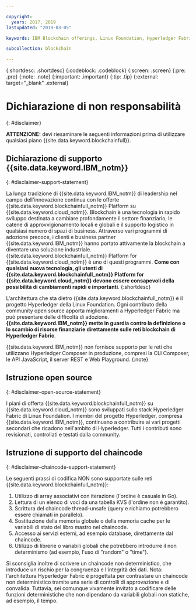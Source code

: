 ```yaml
---

copyright:
  years: 2017, 2019
lastupdated: "2019-03-05"

keywords: IBM Blockchain offerings, Linux Foundation, Hyperledger Fabric, open source, community contribution

subcollection: blockchain

---
```


{:shortdesc: .shortdesc}
{:codeblock: .codeblock}
{:screen: .screen}
{:pre: .pre}
{:note: .note}
{:important: .important}
{:tip: .tip}
{:external: target="_blank" .external}

# Dichiarazione di non responsabilità
{: #disclaimer}

**ATTENZIONE:** devi riesaminare le seguenti informazioni prima di utilizzare qualsiasi piano {{site.data.keyword.blockchainfull}}.

## Dichiarazione di supporto {{site.data.keyword.IBM_notm}}
{: #disclaimer-support-statement}

La lunga tradizione di {{site.data.keyword.IBM_notm}} di leadership nel campo dell'innovazione continua con le offerte {{site.data.keyword.blockchainfull_notm}} Platform su {{site.data.keyword.cloud_notm}}. Blockchain è una tecnologia in rapido sviluppo destinata a cambiare profondamente il settore finanziario, le catene di approvvigionamento locali e globali e il supporto logistico in qualsiasi numero di spazi di business. Attraverso vari programmi di adozione precoce, i clienti e business partner {{site.data.keyword.IBM_notm}} hanno portato attivamente la blockchain a diventare una soluzione industriale. {{site.data.keyword.blockchainfull_notm}} Platform for {{site.data.keyword.cloud_notm}} è uno di questi programmi. **Come con qualsiasi nuova tecnologia, gli utenti di {{site.data.keyword.blockchainfull_notm}} Platform for {{site.data.keyword.cloud_notm}} devono essere consapevoli della possibilità di cambiamenti rapidi e importanti**.
{:shortdesc}

L'architettura che sta dietro {{site.data.keyword.blockchainfull_notm}} è il progetto Hyperledger della Linux Foundation. Ogni contributo della community open source apporta miglioramenti a Hyperledger Fabric ma può presentare delle difficoltà di adozione. **{{site.data.keyword.IBM_notm}} mette in guardia contro la definizione o lo scambio di risorse finanziarie<!--, or any assets of value,--> direttamente sulle reti blockchain di Hyperledger Fabric**.

{{site.data.keyword.IBM_notm}} non fornisce supporto per le reti che utilizzano Hyperledger Composer in produzione, compresi la CLI Composer, le API JavaScript, il server REST e Web Playground.
{:note}

## Istruzione open source
{: #disclaimer-open-source-statement}

I piani di offerta {{site.data.keyword.blockchainfull_notm}} su {{site.data.keyword.cloud_notm}} sono sviluppati sullo stack Hyperledger Fabric di Linux Foundation. I membri del progetto Hyperledger, compresa {{site.data.keyword.IBM_notm}}, continuano a contribuire ai vari progetti secondari che ricadono nell'ambito di Hyperledger.  Tutti i contributi sono revisionati, controllati e testati dalla community.

## Istruzione di supporto del chaincode
{: #disclaimer-chaincode-support-statement}

Le seguenti prassi di codifica NON sono supportate sulle reti {{site.data.keyword.blockchainfull_notm}}:

1. Utilizzo di array associativi con iterazione (l'ordine è casuale in Go).
2. Lettura di un elenco di voci da una tabella KVS (l'ordine non è garantito).
3. Scrittura del chaincode thread-unsafe (query e richiamo potrebbero essere chiamati in parallelo).
4. Sostituzione della memoria globale o della memoria cache per le variabili di stato del libro mastro nel chaincode.
5. Accesso ai servizi esterni, ad esempio database, direttamente dal chaincode.
6. Utilizzo di librerie o variabili globali che potrebbero introdurre il non determinismo (ad esempio, l'uso di "random" o "time").

Si sconsiglia inoltre di scrivere un chaincode non deterministico, che introduce un rischio per la congruenza e l'integrità dei dati. Nota: l'architettura Hyperledger Fabric è progettata per contrastare un chaincode non deterministico tramite una serie di controlli di approvazione e di convalida. Tuttavia, sei comunque vivamente invitato a codificare delle funzioni deterministiche che non dipendano da variabili globali non statiche, ad esempio, il tempo.
